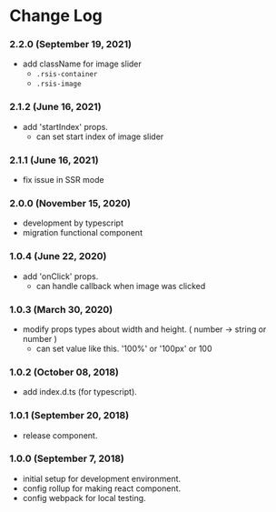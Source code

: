 # Change Log

### 2.2.0 (September 19, 2021)

- add className for image slider
  - `.rsis-container`
  - `.rsis-image`

### 2.1.2 (June 16, 2021)

- add 'startIndex' props.
  - can set start index of image slider

### 2.1.1 (June 16, 2021)

- fix issue in SSR mode

### 2.0.0 (November 15, 2020)

- development by typescript
- migration functional component

### 1.0.4 (June 22, 2020)

- add 'onClick' props.
  - can handle callback when image was clicked

### 1.0.3 (March 30, 2020)

- modify props types about width and height. ( number -> string or number )
  - can set value like this. '100%' or '100px' or 100

### 1.0.2 (October 08, 2018)

- add index.d.ts (for typescript).

### 1.0.1 (September 20, 2018)

- release component.

### 1.0.0 (September 7, 2018)

- initial setup for development environment.
- config rollup for making react component.
- config webpack for local testing.
